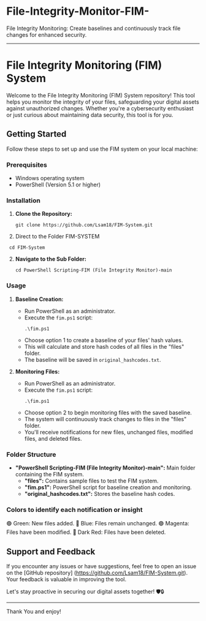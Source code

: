 # File-Integrity-Monitor-FIM-
File Integrity Monitoring: Create baselines and continuously track file changes for enhanced security.

---

# File Integrity Monitoring (FIM) System

Welcome to the File Integrity Monitoring (FIM) System repository! This tool helps you monitor the integrity of your files, safeguarding your digital assets against unauthorized changes. Whether you're a cybersecurity enthusiast or just curious about maintaining data security, this tool is for you.

## Getting Started

Follow these steps to set up and use the FIM system on your local machine:

### Prerequisites

- Windows operating system
- PowerShell (Version 5.1 or higher)

### Installation

1. **Clone the Repository:**
   ```
   git clone https://github.com/Lsam18/FIM-System.git
   
2. Direct to the Folder FIM-SYSTEM
```
 cd FIM-System
```

2. **Navigate to the Sub Folder:**
   ```
   cd PowerShell Scripting-FIM (File Integrity Monitor)-main
   ```

### Usage

1. **Baseline Creation:**

   - Run PowerShell as an administrator.
   - Execute the `fim.ps1` script:
     ```
     .\fim.ps1
     ```
   - Choose option 1 to create a baseline of your files' hash values.
   - This will calculate and store hash codes of all files in the "files" folder.
   - The baseline will be saved in `original_hashcodes.txt`.

2. **Monitoring Files:**

   - Run PowerShell as an administrator.
   - Execute the `fim.ps1` script:
     ```
     .\fim.ps1
     ```
   - Choose option 2 to begin monitoring files with the saved baseline.
   - The system will continuously track changes to files in the "files" folder.
   - You'll receive notifications for new files, unchanged files, modified files, and deleted files.

### Folder Structure

- **"PowerShell Scripting-FIM (File Integrity Monitor)-main":** Main folder containing the FIM system.
  - **"files":** Contains sample files to test the FIM system.
  - **"fim.ps1":** PowerShell script for baseline creation and monitoring.
  - **"original_hashcodes.txt":** Stores the baseline hash codes.

### Colors to identify each notification or insight

🟢 Green: New files added.
🔵 Blue: Files remain unchanged.
🟣 Magenta: Files have been modified.
🔴 Dark Red: Files have been deleted.

## Support and Feedback

If you encounter any issues or have suggestions, feel free to open an issue on the [GitHub repository] (https://github.com/Lsam18/FIM-System.git). Your feedback is valuable in improving the tool.

Let's stay proactive in securing our digital assets together! 🛡️🔒

---

Thank You and enjoy! 
